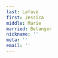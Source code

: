 ```yaml
---
last: Lafave
first: Jessica
middle: Marie
married: Belanger
nickname: ''
meta: ''
email: ''
---
```

